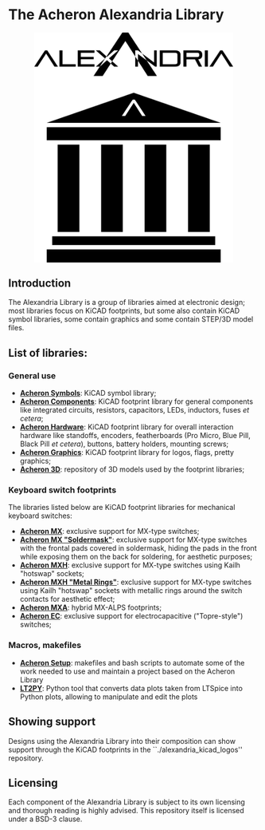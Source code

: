 ﻿# The Acheron Alexandria Library 

<p align="center">
  <img align="middle" src="https://raw.githubusercontent.com/Gondolindrim/file_hosting/main/alexandria/alexandria_logo.png"  width="400"> 
</p>

## Introduction

The Alexandria Library is a group of libraries aimed at electronic design; most libraries focus on KiCAD footprints, but some also contain KiCAD symbol libraries, some contain graphics and some contain STEP/3D model files.

## List of libraries:

### General use

- [**Acheron Symbols**](https://github.com/AcheronProject/acheron_Symbols): KiCAD symbol library;
- [**Acheron Components**](https://github.com/AcheronProject/acheron_Symbols): KiCAD footprint library for general components like integrated circuits, resistors, capacitors, LEDs, inductors, fuses *et cetera*;
- [**Acheron Hardware**](https://github.com/AcheronProject/acheron_Hardware.pretty): KiCAD footprint library for overall interaction hardware like standoffs, encoders, featherboards (Pro Micro, Blue Pill, Black Pill *et cetera*), buttons, battery holders, mounting screws;
- [**Acheron Graphics**](https://github.com/AcheronProject/acheron_Graphics.pretty): KiCAD footprint library for logos, flags, pretty graphics;
- [**Acheron 3D**](https://github.com/AcheronProject/acheron_3D): repository of 3D models used by the footprint libraries;

### Keyboard switch footprints

The libraries listed below are KiCAD footprint libraries for mechanical keyboard switches:

- [**Acheron MX**](https://github.com/AcheronProject/acheron_MX.pretty): exclusive support for MX-type switches;
- [**Acheron MX "Soldermask"**](https://github.com/AcheronProject/acheron_MX_soldermask.pretty): exclusive support for MX-type switches with the frontal pads covered in soldermask, hiding the pads in the front while exposing them on the back for soldering, for aesthetic purposes;
- [**Acheron MXH**](https://github.com/AcheronProject/acheron_MXH.pretty): exclusive support for MX-type switches using Kailh "hotswap" sockets;
- [**Acheron MXH "Metal Rings"**](https://github.com/AcheronProject/acheron_MXH_metalrings.pretty): exclusive support for MX-type switches using Kailh "hotswap" sockets with metallic rings around the switch contacts for aesthetic effect;
- [**Acheron MXA**](https://github.com/AcheronProject/acheron_MXA.pretty): hybrid MX-ALPS footprints;
- [**Acheron EC**](https://github.com/AcheronProject/acheron_EC.pretty): exclusive support for electrocapacitive ("Topre-style") switches;

### Macros, makefiles
- [**Acheron Setup**](https://github.com/AcheronProject/AcheronSetup): makefiles and bash scripts to automate some of the work needed to use and maintain a project based on the Acheron Library
- [**LT2PY**](https://github.com/Gondolindrim/lt2py): Python tool that converts data plots taken from LTSpice into Python plots, allowing to manipulate and edit the plots

## Showing support

Designs using the Alexandria Library into their composition can show support through the KiCAD footprints in the ``./alexandria_kicad_logos'' repository.

## Licensing

Each component of the Alexandria Library is subject to its own licensing and thorough reading is highly advised. This repository itself is licensed under a BSD-3 clause.
